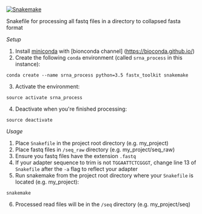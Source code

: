 [![Snakemake](https://img.shields.io/badge/snakemake-≥3.5.2-brightgreen.svg?style=flat-square)](http://snakemake.bitbucket.org)

Snakefile for processing all fastq files in a directory to collapsed fasta format

*Setup*

1. Install [miniconda](http://conda.pydata.org/miniconda.html) with [bionconda channel] (https://bioconda.github.io/)
2. Create the following `conda` environment (called `srna_process` in this instance):

`conda create --name srna_process python=3.5 fastx_toolkit snakemake`

3. Activate the environment:

`source activate srna_process`

4. Deactivate when you're finished processing:

`source deactivate`

*Usage*

1. Place `Snakefile` in the project root directory (e.g. my_project)
2. Place fastq files in `/seq_raw` directory (e.g. my_project/seq_raw)
3. Ensure you fastq files have the extension `.fastq`
4. If your adapter sequence to trim is not `TGGAATTCTCGGGT`, change line 13 of `Snakefile` after the `-a` flag to reflect your adapter
5. Run snakemake from the project root directory where your `Snakefile` is located (e.g. my_project):

`snakemake`

6. Processed read files will be in the `/seq` directory (e.g. my_project/seq)
